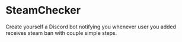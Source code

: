# SteamChecker
Create yourself a Discord bot notifying you whenever user you added receives steam ban with couple simple steps.
